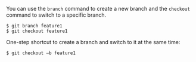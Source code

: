 You can use the `branch` command to create a new branch and the `checkout` command to switch to a specific branch.

```{.no-line-numbers}
$ git branch feature1
$ git checkout feature1
```

One-step shortcut to create a branch and switch to it at the same time:

```{.no-line-numbers}
$ git checkout –b feature1
```
